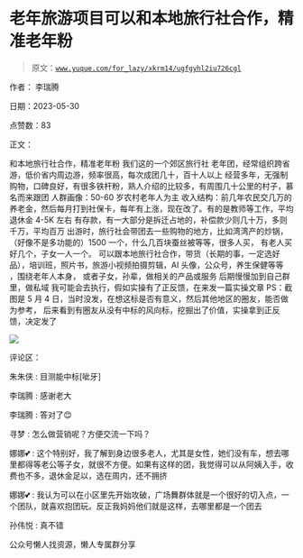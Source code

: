 # 老年旅游项目可以和本地旅行社合作，精准老年粉

> 原文：[`www.yuque.com/for_lazy/xkrm14/ugfgyhl2iu726cgl`](https://www.yuque.com/for_lazy/xkrm14/ugfgyhl2iu726cgl)

作者： 李瑞腾

日期：2023-05-30

点赞数：83

正文：

和本地旅行社合作，精准老年粉 我们这的一个郊区旅行社 老年团，经常组织跨省游，低价省内周边游，频率很高，每次成团几十，百十人以上 经营多年，无强制购物，口碑良好，有很多铁杆粉，熟人介绍的比较多，有周围几十公里的村子，慕名而来跟团 人群画像：50-60 岁农村老年人为主 收入结构：前几年农民交几万的养老金，然后每月打到社保卡，每年有上涨，现在改了。有的是教师等工作，平均退休金 4-5K 左右 有存款，有一大部分是拆迁占地的，补偿款少则几十万，多则千万，平均百万 出游时，旅行社会带团去一些购物的地方，比如湾湾产的炒锅，（好像不是多功能的）1500 一个，什么几百块蚕丝被等等，很多人买， 有老人买好几个，子女一人一个。 可以跟本地旅行社合作，带货（长期的事，一定选好品），培训班，照片书，旅游小视频拍摄剪辑，AI 头像，公众号，养生保健等等 ，围绕老年人本身， 或者子女，孙辈，做相关的产品或服务 后期慢慢加到自己群里，做私域 我可能会去执行，假如实操有了正反馈，在来发一篇实操文章 PS：截图是 5 月 4 日，当时没发，在想这标是否有意义，然后其他地区的圈友，能否做为参考， 后来看到有圈友从没有中标的风向标，挖掘出了价值，实操拿到正反馈，决定发了

![](img/060966c29f646bbed075ce338cdfcef3.png)

评论区：

朱朱侠 : 目测能中标[呲牙]

李瑞腾 : 感谢老大

李瑞腾 : 答对了😊

寻梦 : 怎么做营销呢？方便交流一下吗？

娜娜💕 : 这个特别好，我了解到身边很多老人，尤其是女性，她们没有车，想去哪里都得等老公等子女，就很不方便。如果有这样的团，我觉得可以从阿姨入手，收费也不多，退休金足以，选在周内，还不拥挤

娜娜💕 : 我认为可以在小区里先开始攻破，广场舞群体就是一个很好的切入点，一个团队，就喜欢抱团玩。反正我妈妈他们就是这样，去哪里都是一个团去

孙伟悦 : 真不错

公众号懒人找资源，懒人专属群分享

